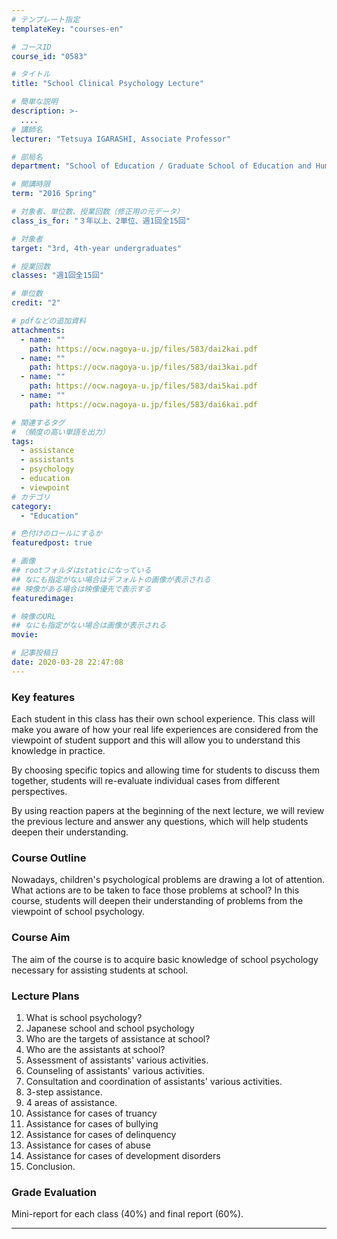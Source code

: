 ```yaml
---
# テンプレート指定
templateKey: "courses-en"

# コースID
course_id: "0583"

# タイトル
title: "School Clinical Psychology Lecture"

# 簡単な説明
description: >-
  ....
# 講師名
lecturer: "Tetsuya IGARASHI, Associate Professor"

# 部局名
department: "School of Education / Graduate School of Education and Human Development"

# 開講時限
term: "2016	Spring"

# 対象者、単位数、授業回数（修正用の元データ）
class_is_for: "３年以上、2単位、週1回全15回"

# 対象者
target: "3rd, 4th-year undergraduates"

# 授業回数
classes: "週1回全15回"

# 単位数
credit: "2"

# pdfなどの追加資料
attachments:
  - name: ""
    path: https://ocw.nagoya-u.jp/files/583/dai2kai.pdf
  - name: ""
    path: https://ocw.nagoya-u.jp/files/583/dai3kai.pdf
  - name: ""
    path: https://ocw.nagoya-u.jp/files/583/dai5kai.pdf
  - name: ""
    path: https://ocw.nagoya-u.jp/files/583/dai6kai.pdf

# 関連するタグ
# （頻度の高い単語を出力）
tags:
  - assistance
  - assistants
  - psychology
  - education
  - viewpoint
# カテゴリ
category:
  - "Education"

# 色付けのロールにするか
featuredpost: true

# 画像
## rootフォルダはstaticになっている
## なにも指定がない場合はデフォルトの画像が表示される
## 映像がある場合は映像優先で表示する
featuredimage:

# 映像のURL
## なにも指定がない場合は画像が表示される
movie:

# 記事投稿日
date: 2020-03-28 22:47:08
---
```


### Key features

Each student in this class has their own school experience. This class will make you aware of how your real life experiences are considered from the viewpoint of student support and this will allow you to understand this knowledge in practice.

By choosing specific topics and allowing time for students to discuss them together, students will re-evaluate individual cases from different perspectives.

By using reaction papers at the beginning of the next lecture, we will review the previous lecture and answer any questions, which will help students deepen their understanding.

### Course Outline

Nowadays, children's psychological problems are drawing a lot of attention. What actions are to be taken to face those problems at school? In this course, students will deepen their understanding of problems from the viewpoint of school psychology.

### Course Aim

The aim of the course is to acquire basic knowledge of school psychology necessary for assisting students at school.

### Lecture Plans

1. What is school psychology?
2. Japanese school and school psychology
3. Who are the targets of assistance at school?
4. Who are the assistants at school?
5. Assessment of assistants' various activities.
6. Counseling of assistants' various activities.
7. Consultation and coordination of assistants' various activities.
8. 3-step assistance.
9. 4 areas of assistance.
10. Assistance for cases of truancy
11. Assistance for cases of bullying
12. Assistance for cases of delinquency
13. Assistance for cases of abuse
14. Assistance for cases of development disorders
15. Conclusion.

### Grade Evaluation

Mini-report for each class (40%) and final report (60%).

---

